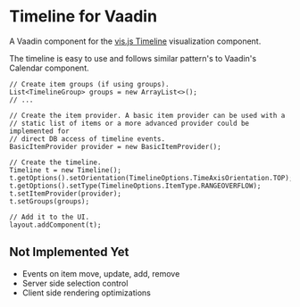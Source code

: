 # Timeline for Vaadin

A Vaadin component for the [vis.js Timeline](http://visjs.org/)
visualization component.

The timeline is easy to use and follows similar pattern's to Vaadin's
Calendar component.

    // Create item groups (if using groups).
    List<TimelineGroup> groups = new ArrayList<>();
    // ...

    // Create the item provider. A basic item provider can be used with a 
    // static list of items or a more advanced provider could be implemented for 
    // direct DB access of timeline events.
    BasicItemProvider provider = new BasicItemProvider();

    // Create the timeline.
    Timeline t = new Timeline();
    t.getOptions().setOrientation(TimelineOptions.TimeAxisOrientation.TOP);
    t.getOptions().setType(TimelineOptions.ItemType.RANGEOVERFLOW);
    t.setItemProvider(provider);
    t.setGroups(groups);

    // Add it to the UI.
    layout.addComponent(t);

## Not Implemented Yet

  - Events on item move, update, add, remove
  - Server side selection control
  - Client side rendering optimizations

